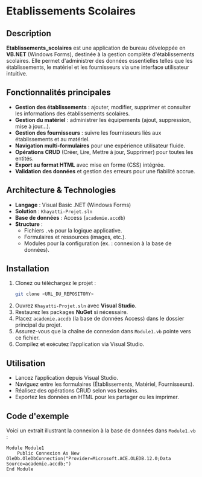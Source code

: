 # Etablissements Scolaires

##  Description
**Etablissements_scolaires** est une application de bureau développée en **VB.NET** (Windows Forms), destinée à la gestion complète d'établissements scolaires. 
Elle permet d'administrer des données essentielles telles que les établissements, le matériel et les fournisseurs via une interface utilisateur intuitive.

## Fonctionnalités principales
- **Gestion des établissements** : ajouter, modifier, supprimer et consulter les informations des établissements scolaires.
- **Gestion du matériel** : administrer les équipements (ajout, suppression, mise à jour…).
- **Gestion des fournisseurs** : suivre les fournisseurs liés aux établissements et au matériel.
- **Navigation multi-formulaires** pour une expérience utilisateur fluide.
- **Opérations CRUD** (Créer, Lire, Mettre à jour, Supprimer) pour toutes les entités.
- **Export au format HTML** avec mise en forme (CSS) intégrée.
- **Validation des données** et gestion des erreurs pour une fiabilité accrue.

## Architecture & Technologies
- **Langage** : Visual Basic .NET (Windows Forms)
- **Solution** : `Khayatti-Projet.sln`
- **Base de données** : Access (`academie.accdb`)
- **Structure** :
  - Fichiers `.vb` pour la logique applicative.
  - Formulaires et ressources (images, etc.).
  - Modules pour la configuration (ex. : connexion à la base de données).

## Installation
1. Clonez ou téléchargez le projet :
    ```bash
    git clone <URL_DU_REPOSITORY>
    ```
2. Ouvrez `Khayatti-Projet.sln` avec **Visual Studio**.
3. Restaurez les packages **NuGet** si nécessaire.
4. Placez `academie.accdb` (la base de données Access) dans le dossier principal du projet.
5. Assurez-vous que la chaîne de connexion dans `Module1.vb` pointe vers ce fichier.
6. Compilez et exécutez l’application via Visual Studio.

## Utilisation
- Lancez l’application depuis Visual Studio.
- Naviguez entre les formulaires (Établissements, Matériel, Fournisseurs).
- Réalisez des opérations CRUD selon vos besoins.
- Exportez les données en HTML pour les partager ou les imprimer.

## Code d'exemple
Voici un extrait illustrant la connexion à la base de données dans `Module1.vb` :

```vbnet
Module Module1
    Public Connexion As New OleDb.OleDbConnection("Provider=Microsoft.ACE.OLEDB.12.0;Data Source=academie.accdb;")
End Module
